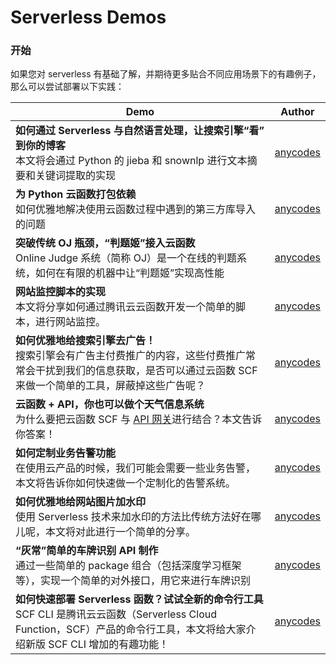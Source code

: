 # Serverless Demos

### 开始

如果您对 serverless 有基础了解，并期待更多贴合不同应用场景下的有趣例子，那么可以尝试部署以下实践：

| Demo | Author | 
|------|------------|
| **如何通过 Serverless 与自然语言处理，让搜索引擎“看” 到你的博客** <br> 本文将会通过 Python 的 jieba 和 snownlp 进行文本摘要和关键词提取的实现 | [anycodes](https://github.com/anycodes) | 
| **为 Python 云函数打包依赖** <br> 如何优雅地解决使用云函数过程中遇到的第三方库导入的问题  | [anycodes](https://github.com/anycodes) | 
| **突破传统 OJ 瓶颈，“判题姬”接入云函数**  <br> Online Judge 系统（简称 OJ）是一个在线的判题系统，如何在有限的机器中让“判题姬”实现高性能 | [anycodes](https://github.com/anycodes) | 
| **网站监控脚本的实现** <br> 本文将分享如何通过腾讯云云函数开发一个简单的脚本，进行网站监控。 | [anycodes](https://github.com/anycodes) | 
| **如何优雅地给搜索引擎去广告！**  <br>搜索引擎会有广告主付费推广的内容，这些付费推广常常会干扰到我们的信息获取，是否可以通过云函数 SCF 来做一个简单的工具，屏蔽掉这些广告呢？ | [anycodes](https://github.com/anycodes) | 
| **云函数 + API，你也可以做个天气信息系统**  <br> 为什么要把云函数 SCF 与 [API 网关](https://link.zhihu.com/?target=https%3A//cloud.tencent.com/product/apigateway%3Ffrom%3D9253)进行结合？本文告诉你答案！| [anycodes](https://github.com/anycodes) | 
| **如何定制业务告警功能**  <br> 在使用云产品的时候，我们可能会需要一些业务告警，本文将告诉你如何快速做一个定制化的告警系统。| [anycodes](https://github.com/anycodes) | 
| **如何优雅地给网站图片加水印** <br>  使用 Serverless 技术来加水印的方法比传统方法好在哪儿呢，本文将对此进行一个简单的分享。| [anycodes](https://github.com/anycodes) | 
| **“灰常”简单的车牌识别 API 制作**  <br> 通过一些简单的 package 组合（包括深度学习框架等），实现一个简单的对外接口，用它来进行车牌识别| [anycodes](https://github.com/anycodes) | 
| **如何快速部署 Serverless 函数？试试全新的命令行工具** <br> SCF CLI 是腾讯云云函数（Serverless Cloud Function，SCF）产品的命令行工具，本文将给大家介绍新版 SCF CLI 增加的有趣功能！ | [anycodes](https://github.com/anycodes) | 
